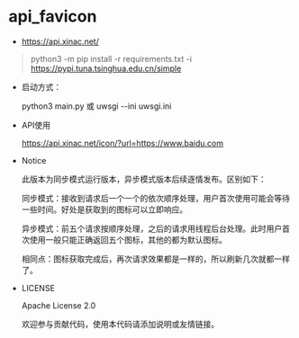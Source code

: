 # api_favicon

- https://api.xinac.net/

> python3 -m pip install -r requirements.txt -i https://pypi.tuna.tsinghua.edu.cn/simple

- 启动方式：
  
  python3 main.py 或 uwsgi --ini uwsgi.ini

- API使用

  https://api.xinac.net/icon/?url=https://www.baidu.com

- Notice

  此版本为同步模式运行版本，异步模式版本后续逐情发布。区别如下：

  同步模式：接收到请求后一个一个的依次顺序处理，用户首次使用可能会等待一些时间。好处是获取到的图标可以立即响应。

  异步模式：前五个请求按顺序处理，之后的请求用线程后台处理。此时用户首次使用一般只能正确返回五个图标，其他的都为默认图标。

  相同点：图标获取完成后，再次请求效果都是一样的，所以刷新几次就都一样了。

- LICENSE

  Apache License 2.0

  欢迎参与贡献代码，使用本代码请添加说明或友情链接。
